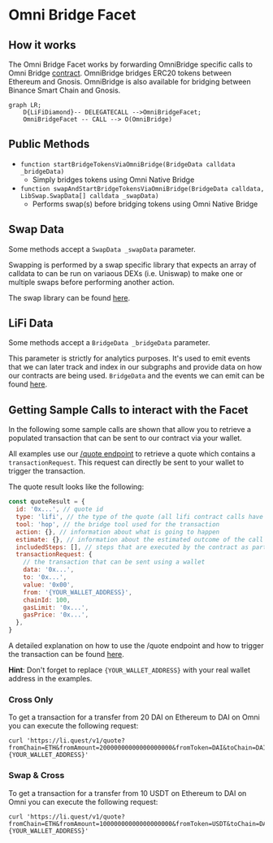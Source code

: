 # Omni Bridge Facet

## How it works

The Omni Bridge Facet works by forwarding OmniBridge specific calls to Omni Bridge [contract](https://etherscan.io/address/0x88ad09518695c6c3712ac10a214be5109a655671). OmniBridge bridges ERC20 tokens between Ethereum and Gnosis. OmniBridge is also available for bridging between Binance Smart Chain and Gnosis.

```mermaid
graph LR;
    D{LiFiDiamond}-- DELEGATECALL -->OmniBridgeFacet;
    OmniBridgeFacet -- CALL --> O(OmniBridge)
```

## Public Methods

- `function startBridgeTokensViaOmniBridge(BridgeData calldata _bridgeData)`
  - Simply bridges tokens using Omni Native Bridge
- `function swapAndStartBridgeTokensViaOmniBridge(BridgeData calldata, LibSwap.SwapData[] calldata _swapData)`
  - Performs swap(s) before bridging tokens using Omni Native Bridge

## Swap Data

Some methods accept a `SwapData _swapData` parameter.

Swapping is performed by a swap specific library that expects an array of calldata to can be run on variaous DEXs (i.e. Uniswap) to make one or multiple swaps before performing another action.

The swap library can be found [here](../src/Libraries/LibSwap.sol).

## LiFi Data

Some methods accept a `BridgeData _bridgeData` parameter.

This parameter is strictly for analytics purposes. It's used to emit events that we can later track and index in our subgraphs and provide data on how our contracts are being used. `BridgeData` and the events we can emit can be found [here](../src/Interfaces/ILiFi.sol).

## Getting Sample Calls to interact with the Facet

In the following some sample calls are shown that allow you to retrieve a populated transaction that can be sent to our contract via your wallet.

All examples use our [/quote endpoint](https://apidocs.li.finance/reference/get_quote-1) to retrieve a quote which contains a `transactionRequest`. This request can directly be sent to your wallet to trigger the transaction.

The quote result looks like the following:

```javascript
const quoteResult = {
  id: '0x...', // quote id
  type: 'lifi', // the type of the quote (all lifi contract calls have the type "lifi")
  tool: 'hop', // the bridge tool used for the transaction
  action: {}, // information about what is going to happen
  estimate: {}, // information about the estimated outcome of the call
  includedSteps: [], // steps that are executed by the contract as part of this transaction, e.g. a swap step and a cross step
  transactionRequest: {
    // the transaction that can be sent using a wallet
    data: '0x...',
    to: '0x...',
    value: '0x00',
    from: '{YOUR_WALLET_ADDRESS}',
    chainId: 100,
    gasLimit: '0x...',
    gasPrice: '0x...',
  },
}
```

A detailed explanation on how to use the /quote endpoint and how to trigger the transaction can be found [here](https://apidocs.li.finance/reference/how-to-transfer-tokens).

**Hint**: Don't forget to replace `{YOUR_WALLET_ADDRESS}` with your real wallet address in the examples.

### Cross Only

To get a transaction for a transfer from 20 DAI on Ethereum to DAI on Omni you can execute the following request:

```shell
curl 'https://li.quest/v1/quote?fromChain=ETH&fromAmount=20000000000000000000&fromToken=DAI&toChain=DAI&toToken=DAI&slippage=0.03&allowBridges=Omni&fromAddress={YOUR_WALLET_ADDRESS}'
```

### Swap & Cross

To get a transaction for a transfer from 10 USDT on Ethereum to DAI on Omni you can execute the following request:

```shell
curl 'https://li.quest/v1/quote?fromChain=ETH&fromAmount=10000000000000000000&fromToken=USDT&toChain=DAI&toToken=DAI&slippage=0.03&allowBridges=Omni&fromAddress={YOUR_WALLET_ADDRESS}'
```
